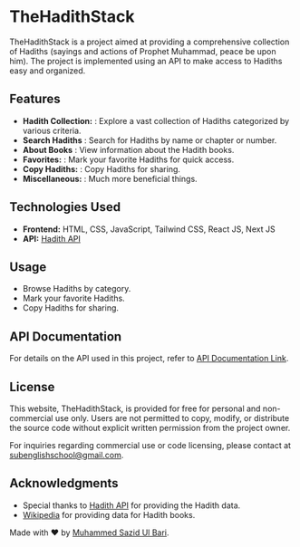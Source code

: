 # TheHadithStack

TheHadithStack is a project aimed at providing a comprehensive collection of Hadiths (sayings and actions of Prophet Muhammad, peace be upon him). The project is implemented using an API to make access to Hadiths easy and organized.

## Features

- **Hadith Collection:** : Explore a vast collection of Hadiths categorized by various criteria.
- **Search Hadiths** : Search for Hadiths by name or chapter or number.
- **About Books** : View information about the Hadith books.
- **Favorites:** : Mark your favorite Hadiths for quick access.
- **Copy Hadiths:** : Copy Hadiths for sharing.
- **Miscellaneous:** : Much more beneficial things.
  
## Technologies Used

- **Frontend:** HTML, CSS, JavaScript, Tailwind CSS, React JS, Next JS
- **API:** [Hadith API]

## Usage

- Browse Hadiths by category.
- Mark your favorite Hadiths.
- Copy Hadiths for sharing.

## API Documentation

For details on the API used in this project, refer to [API Documentation Link].

## License

This website, TheHadithStack, is provided for free for personal and non-commercial use only. Users are not permitted to copy, modify, or distribute the source code without explicit written permission from the project owner.

For inquiries regarding commercial use or code licensing, please contact at [subenglishschool@gmail.com](mailto:subenglishschool@gmail.com).

## Acknowledgments

- Special thanks to [Hadith API] for providing the Hadith data.
- [Wikipedia](https://en.wikipedia.org) for providing data for Hadith books.

Made with ❤️ by [Muhammed Sazid Ul Bari].

[API Documentation Link]: https://www.hadithapi.com/
[Hadith API]: https://www.hadithapi.com/
[Muhammed Sazid Ul Bari]: https://sazidfullstack.netlify.app
